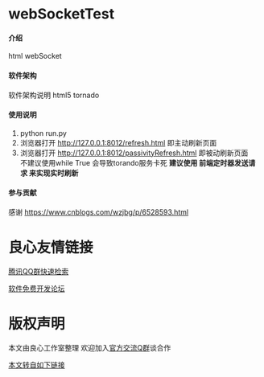 # webSocketTest

#### 介绍
html webSocket

#### 软件架构
软件架构说明
html5 tornado

#### 使用说明

1. python run.py
2. 浏览器打开 http://127.0.0.1:8012/refresh.html
    即主动刷新页面
3. 浏览器打开 http://127.0.0.1:8012/passivityRefresh.html
    即被动刷新页面     
  不建议使用while True  会导致torando服务卡死 
    **建议使用 前端定时器发送请求 来实现实时刷新**
#### 参与贡献
感谢 https://www.cnblogs.com/wzjbg/p/6528593.html


 # 良心友情链接

[腾讯QQ群快速检索](http://u.720life.cn/s/8cf73f7c)

[软件免费开发论坛](http://u.720life.cn/s/bbb01dc0)

# 版权声明 

本文由良心工作室整理 欢迎加入[官方交流Q群](https://u.720life.cn/s/f2316816)谈合作

[本文转自如下链接](http://u.720life.cn/g/2e71d0f0a5c601172267ba20d3a43c6ed1701788314b3227151638ca09677068b9a7cd5013215fe0bcf8cc15ee4051b7103e00cee84f5eedddf584cda94b5431)